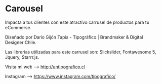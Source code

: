 # Carousel

Impacta a tus clientes con este atractivo carrusel de productos para tu eCommerse.

Diseñado por Darío Gijón Tapia - Tipográfico | Brandmaker & Digital Designer Chile.

Las librerias utilizadas para este carrusel son: Slickslider, Fontawesome 5, Jquery, Starrr.js.

Visita mi web --> http://untipografico.cl

Instagram --> https://www.instagram.com/tipografico/


